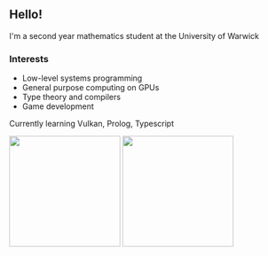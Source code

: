 Hello!
---

I'm a second year mathematics student at the University of Warwick

### Interests
- Low-level systems programming
- General purpose computing on GPUs
- Type theory and compilers 
- Game development

Currently learning Vulkan, Prolog, Typescript

<img style="display:inline-block; margin-right" height="200" 
     src="https://github-readme-stats.vercel.app/api/?username=ankrisac&theme=transparent&show_icons=true&custom_title=Github%20Statistics"> 
<img style="display:inline-block" height="200" 
     src="https://github-readme-stats.vercel.app/api/top-langs/?username=ankrisac&langs_count=10&layout=compact&theme=transparent&"> 
